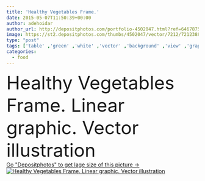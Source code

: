 ```yaml
---
title: 'Healthy Vegetables Frame.'
date: 2015-05-07T11:50:39+00:00
author: adehoidar
author_url: http://depositphotos.com/portfolio-4502047.html?ref=64678756
image: https://st2.depositphotos.com/thumbs/4502047/vector/7212/72123883/api_thumb_450.jpg?forcejpeg=true
type: "post"
tags: ['table' ,'green' ,'white' ,'vector' ,'background' ,'view' ,'graphic' ,'illustration' ,'design' ,'summer' ,'beauty' ,'nature' ,'fresh' ,'garden' ,'herb' ,'leaf' ,'health' ,'healthy' ,'natural' ,'food' ,'kitchen' ,'cooking' ,'ingredient' ,'diet' ,'vegetable' ,'freshness' ,'tomato' ,'vintage' ,'nutrition' ,'concept' ,'salad' ,'vegetarian' ,'pepper' ,'vegetables' ,'organic' ,'lettuce' ,'collection' ,'sketch' ,'top' ,'hero' ,'onion' ,'Linear' ,'broccoli' ,'topview' ,'lineart' ]
categories: 
  - food
---
```

<div aling="center">
            <font size="60"> Healthy Vegetables Frame. Linear graphic. Vector illustration</font>   
</div>
<div>
    <a href='https://depositphotos.com/72123883/stock-illustration-healthy-vegetables-frame.html?ref=64678756' target=_blank > Go "Depositphotos" to get lage size of this picture ->
        <img href='https://depositphotos.com/72123883/stock-illustration-healthy-vegetables-frame.html?ref=64678756' src='https://st2.depositphotos.com/4502047/7212/v/950/depositphotos_72123883-stock-illustration-healthy-vegetables-frame.jpg?forcejpeg=true' alt='Healthy Vegetables Frame. Linear graphic. Vector illustration' >
    </a>
</div>
